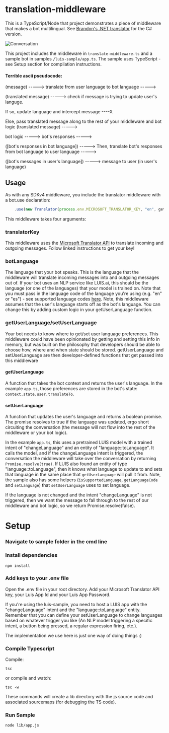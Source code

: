 # translation-middleware
This is a TypeScript/Node that project demonstrates a piece of middleware that makes a bot multilingual. See [Brandon's .NET translator](https://github.com/brandonh-msft/botbuilder-dotnet/tree/translation-middleware/samples/Microsoft.Bot.Samples.TranslatorMiddleware) for the C# version.

![Conversation](https://github.com/ryanvolum/translation-middleware/img/sample-conversation.jpg)


This project includes the middleware in ```translate-middleware.ts``` and a sample bot in samples ```/luis-sample/app.ts```. The sample uses TypeScript - see Setup section for compilation instructions.

#### Terrible ascii pseudocode:

(message) -----> translate from user language to bot language ----->

(translated message) -----> check if message is trying to update user's languge. 

If so, update language and intercept message ----X

Else, pass translated message along to the rest of your middleware and bot logic
(translated message) -----> 

bot logic -----> bot's responses ----->

([bot's responses in bot language]) -----> Then, translate bot's responses from bot language to user language -----> 

([bot's messages in user's language]) -----> message to user (in user's language)

## Usage
As with any SDKv4 middleware, you include the translator middleware with a bot.use declaration:
```ts
    .use(new Translator(process.env.MICROSOFT_TRANSLATOR_KEY, "en", getUserLanguage, setUserLanguage))
```
This middleware takes four arguments:

### translatorKey
This middleware uses the [Microsoft Translator API](https://www.microsoft.com/en-us/translator/translatorapi.aspx) to translate incoming and outgoing messages. Follow linked instructions to get your key!

### botLanguage
The language that your bot speaks. This is the language that the middleware will translate incoming messages into and outgoing messages out of. If your bot uses an NLP service like LUIS.ai, this should be the language (or one of the languages) that your model is trained on. Note that you must pass in the language code of the language you're using (e.g. "en" or "es") - see supported language codes [here](https://docs.microsoft.com/en-us/azure/cognitive-services/translator/languages). Note, this middleware assumes that the user's language starts off as the bot's language. You can change this by adding custom logic in your getUserLanguage function. 

### getUserLanguage/setUserLanguage

Your bot needs to know where to get/set user language preferences. This middleware could have been opinionated by getting and setting this info in memory, but was built on the philosophy that developers should be able to choose how, where and when state should be stored. getUserLanguage and setUserLanguage are then developer-defined functions that get passed into this middleware

#### getUserLanguage
A function that takes the bot context and returns the user's language. In the example `app.ts`, those preferences are stored in the bot's state: ```context.state.user.translateTo```. 

#### setUserLanguage
A function that updates the user's language and returns a boolean promise. The promise resolves to true if the language was updated, ergo short circuiting the conversation (the message will not flow into the rest of the middleware or your bot logic).

In the example `app.ts`, this uses a pretrained LUIS model with a trained intent of "changeLanguage" and an entity of "language::toLanguage". It calls the model, and if the changeLanguage intent is triggered, the conversation the middleware will take over the conversation by returning ```Promise.resolve(true)```. If LUIS also found an entity of type "language::toLanguage", then it knows what language to update to and sets that language in the same place that ```getUserLanguage``` will pull it from. Note, the sample also has some helpers (```isSupportedLanguage```, ```getLanguageCode``` and ```setLanguage```) that ```setUserLanguage``` uses to set language. 

If the language is not changed and the intent "changeLanguage" is not triggered, then we want the message to fall through to the rest of our middleware and bot logic, so we return Promise.resolve(false).
 
# Setup

### Navigate to sample folder in the cmd line

### Install dependencies

```
npm install
```

### Add keys to your .env file
Open the .env file in your root directory. Add your Microsoft Translator API key, your Luis App Id and your Luis App Password.

If you're using the luis-sample, you need to host a LUIS app with the "changeLanguage" intent and the "language::toLanguage" entity. Remember that you can define your setUserLanguage to change languages based on whatever trigger you like (An NLP model triggering a specific intent, a button being pressed, a regular expression firing, etc.). 

The implementation we use here is just one way of doing things :)

### Compile Typescript

Compile:
```
tsc
```
or compile and watch:
```
tsc -w
```
These commands will create a lib directory with the js source code and associated sourcemaps (for debugging the TS code).

### Run Sample
```
node lib/app.js
```